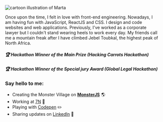 <img src="https://raw.githubusercontent.com/martatomchuck/martatomchuck/master/images/Marta.svg" alt="cartoon illustration of Marta">

Once upon the time, I felt in love with front-end engineering. Nowadays, I am having fun with JavaScript, ReactJS and CSS. I design and code websites and web applications. Previously, I've worked as a corporate lawyer but I couldn't stand wearing heels to work every day. My friends call me a mountain freak after I have climbed Jebel Toubkal, the highest peak of North Africa. 

##### :trophy: Hackathon Winner of the Main Prize (Hacking Carrots Hackathon)
##### :trophy: Hackathon Winner of the Special jury Award (Global Legal Hackathon)

### Say hello to me:
- Creating the Monster Village on **[MonsterJS](http://monsterjs.com)** 🌎
- Working at [7N](https://www.7n.com/) :briefcase: 
- Playing with [Codepen](https://codepen.io/martatomchuck) :pencil2: 
- Sharing updates on [LinkedIn](linkedin.com/in/martatomczakcv) :rocket:
